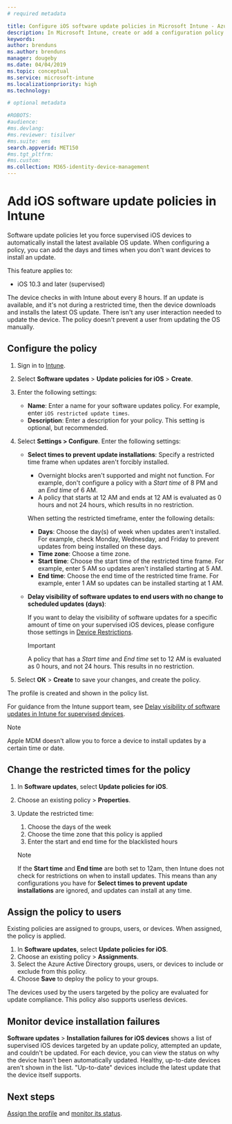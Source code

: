 ```yaml
---
# required metadata

title: Configure iOS software update policies in Microsoft Intune - Azure | Microsoft Docs
description: In Microsoft Intune, create or add a configuration policy to restrict when software updates are automatically installed on iOS devices managed or supervised by Intune. You can choose the date and time when updates aren't installed. You can also assign this policy to groups, users, or devices, and check for any installation failures. 
keywords:
author: brenduns 
ms.author: brenduns
manager: dougeby
ms.date: 04/04/2019
ms.topic: conceptual
ms.service: microsoft-intune
ms.localizationpriority: high
ms.technology:

# optional metadata

#ROBOTS:
#audience:
#ms.devlang:
#ms.reviewer: tisilver
#ms.suite: ems
search.appverid: MET150
#ms.tgt_pltfrm:
#ms.custom:
ms.collection: M365-identity-device-management
---
```


# Add iOS software update policies in Intune

Software update policies let you force supervised iOS devices to automatically install the latest available OS update. When configuring a policy, you can add the days and times when you don't want devices to install an update. 

This feature applies to:

- iOS 10.3 and later (supervised)

The device checks in with Intune about every 8 hours. If an update is available, and it's not during a restricted time, then the device downloads and installs the latest OS update. There isn't any user interaction needed to update the device. The policy doesn't prevent a user from updating the OS manually.

## Configure the policy

1. Sign in to [Intune](https://go.microsoft.com/fwlink/?linkid=2090973).
2. Select **Software updates** > **Update policies for iOS** > **Create**.
3. Enter the following settings:

    - **Name**: Enter a name for your software updates policy. For example, enter `iOS restricted update times`.
    - **Description**: Enter a description for your policy. This setting is optional, but recommended.

4. Select **Settings > Configure**. Enter the following settings:

    - **Select times to prevent update installations**: Specify a restricted time frame when updates aren't forcibly installed. 
      - Overnight blocks aren't supported and might not function. For example, don't configure a policy with a *Start time* of 8 PM and an *End time* of 6 AM.
      - A policy that starts at 12 AM and ends at 12 AM is evaluated as 0 hours and not 24 hours, which results in no restriction.

      When setting the restricted timeframe, enter the following details:

      - **Days**: Choose the day(s) of week when updates aren't installed. For example, check Monday, Wednesday, and Friday to prevent updates from being installed on these days.
      - **Time zone**: Choose a time zone.
      - **Start time**: Choose the start time of the restricted time frame. For example, enter 5 AM so updates aren't installed starting at 5 AM.
      - **End time**: Choose the end time of the restricted time frame. For example, enter 1 AM so updates can be installed starting at 1 AM.

    - **Delay visibility of software updates to end users with no change to scheduled updates (days)**: 

      If you want to delay the visibility of software updates for a specific amount of time on your supervised iOS devices, please configure those settings in [Device Restrictions](../configuration/device-restrictions-ios.md#general).  

      > [!IMPORTANT]  
      > A policy that has a *Start time* and *End time* set to 12 AM is evaluated as 0 hours, and not 24 hours. This results in no restriction.  

5. Select **OK** > **Create** to save your changes, and create the policy.

The profile is created and shown in the policy list.

For guidance from the Intune support team, see [Delay visibility of software updates in Intune for supervised devices](https://techcommunity.microsoft.com/t5/Intune-Customer-Success/Delaying-visibility-of-software-updates-in-Intune-for-supervised/ba-p/345753).

> [!NOTE]
> Apple MDM doesn't allow you to force a device to install updates by a certain time or date.

## Change the restricted times for the policy

1. In **Software updates**, select **Update policies for iOS**.
2. Choose an existing policy > **Properties**.
3. Update the restricted time:

    1. Choose the days of the week
    2. Choose the time zone that this policy is applied
    3. Enter the start and end time for the blacklisted hours

    > [!NOTE]
    > If the **Start time** and **End time** are both set to 12am, then Intune does not check for restrictions on when to install updates. This means than any configurations you have for **Select times to prevent update installations** are ignored, and updates can install at any time.  

## Assign the policy to users

Existing policies are assigned to groups, users, or devices. When assigned, the policy is applied.

1. In **Software updates**, select **Update policies for iOS**.
2. Choose an existing policy > **Assignments**. 
3. Select the Azure Active Directory groups, users, or devices to include or exclude from this policy.
4. Choose **Save** to deploy the policy to your groups.

The devices used by the users targeted by the policy are evaluated for update compliance. This policy also supports userless devices.

## Monitor device installation failures
<!-- 1352223 -->
**Software updates** > **Installation failures for iOS devices** shows a list of supervised iOS devices targeted by an update policy, attempted an update, and couldn't be updated. For each device, you can view the status on why the device hasn't been automatically updated. Healthy, up-to-date devices aren't shown in the list. "Up-to-date" devices include the latest update that the device itself supports.

## Next steps

[Assign the profile](../configuration/device-profile-assign.md) and [monitor its status](../configuration/device-profile-monitor.md).
